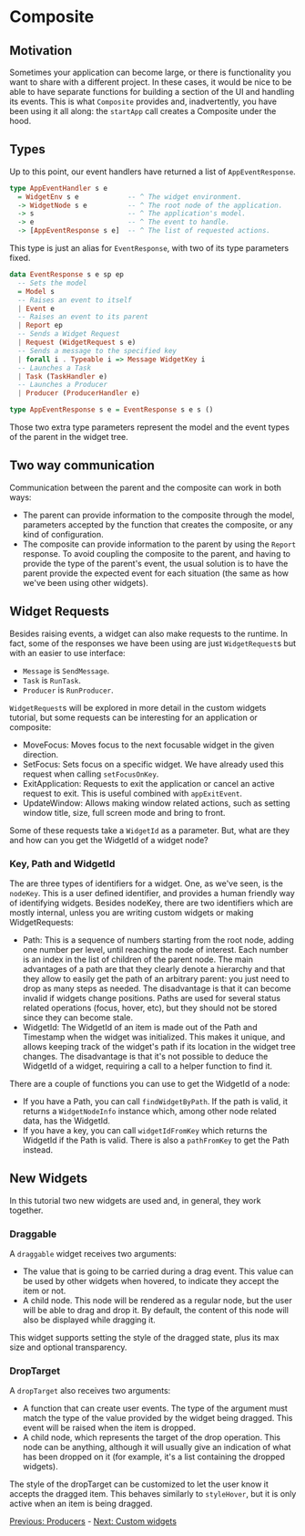# Composite

## Motivation

Sometimes your application can become large, or there is functionality you want
to share with a different project. In these cases, it would be nice to be able
to have separate functions for building a section of the UI and handling its
events. This is what `Composite` provides and, inadvertently, you have been
using it all along: the `startApp` call creates a Composite under the hood.

## Types

Up to this point, our event handlers have returned a list of `AppEventResponse`.

```haskell
type AppEventHandler s e
  = WidgetEnv s e            -- ^ The widget environment.
  -> WidgetNode s e          -- ^ The root node of the application.
  -> s                       -- ^ The application's model.
  -> e                       -- ^ The event to handle.
  -> [AppEventResponse s e]  -- ^ The list of requested actions.
```

This type is just an alias for `EventResponse`, with two of its type parameters
fixed.

```haskell
data EventResponse s e sp ep
  -- Sets the model
  = Model s
  -- Raises an event to itself
  | Event e
  -- Raises an event to its parent
  | Report ep
  -- Sends a Widget Request
  | Request (WidgetRequest s e)
  -- Sends a message to the specified key
  | forall i . Typeable i => Message WidgetKey i
  -- Launches a Task
  | Task (TaskHandler e)
  -- Launches a Producer
  | Producer (ProducerHandler e)

type AppEventResponse s e = EventResponse s e s ()
```

Those two extra type parameters represent the model and the event types of the
parent in the widget tree.

## Two way communication

Communication between the parent and the composite can work in both ways:

- The parent can provide information to the composite through the model,
  parameters accepted by the function that creates the composite, or any kind of
  configuration.
- The composite can provide information to the parent by using the `Report`
  response. To avoid coupling the composite to the parent, and having to provide
  the type of the parent's event, the usual solution is to have the parent
  provide the expected event for each situation (the same as how we've been
  using other widgets).

## Widget Requests

Besides raising events, a widget can also make requests to the runtime. In fact,
some of the responses we have been using are just `WidgetRequest`s but with an
easier to use interface:

- `Message` is `SendMessage`.
- `Task` is `RunTask`.
- `Producer` is `RunProducer`.

`WidgetRequest`s will be explored in more detail in the custom widgets tutorial,
but some requests can be interesting for an application or composite:

- MoveFocus: Moves focus to the next focusable widget in the given direction.
- SetFocus: Sets focus on a specific widget. We have already used this request
  when calling `setFocusOnKey`.
- ExitApplication: Requests to exit the application or cancel an active request
  to exit. This is useful combined with `appExitEvent`.
- UpdateWindow: Allows making window related actions, such as setting window
  title, size, full screen mode and bring to front.

Some of these requests take a `WidgetId` as a parameter. But, what are they and
how can you get the WidgetId of a widget node?

### Key, Path and WidgetId

The are three types of identifiers for a widget. One, as we've seen, is the
`nodeKey`. This is a user defined identifier, and provides a human friendly way
of identifying widgets. Besides nodeKey, there are two identifiers which are
mostly internal, unless you are writing custom widgets or making WidgetRequests:

- Path: This is a sequence of numbers starting from the root node, adding one
  number per level, until reaching the node of interest. Each number is an index
  in the list of children of the parent node. The main advantages of a path are
  that they clearly denote a hierarchy and that they allow to easily get the
  path of an arbitrary parent: you just need to drop as many steps as needed.
  The disadvantage is that it can become invalid if widgets change positions.
  Paths are used for several status related operations (focus, hover, etc), but
  they should not be stored since they can become stale.
- WidgetId: The WidgetId of an item is made out of the Path and Timestamp when
  the widget was initialized. This makes it unique, and allows keeping track of
  the widget's path if its location in the widget tree changes. The disadvantage
  is that it's not possible to deduce the WidgetId of a widget, requiring a call
  to a helper function to find it.

There are a couple of functions you can use to get the WidgetId of a node:

- If you have a Path, you can call `findWidgetByPath`. If the path is valid, it
  returns a `WidgetNodeInfo` instance which, among other node related data, has
  the WidgetId.
- If you have a key, you can call `widgetIdFromKey` which returns the WidgetId
  if the Path is valid. There is also a `pathFromKey` to get the Path instead.

## New Widgets

In this tutorial two new widgets are used and, in general, they work together.

### Draggable

A `draggable` widget receives two arguments:

- The value that is going to be carried during a drag event. This value can be
  used by other widgets when hovered, to indicate they accept the item or not.
- A child node. This node will be rendered as a regular node, but the user will
  be able to drag and drop it. By default, the content of this node will also be
  displayed while dragging it.

This widget supports setting the style of the dragged state, plus its max size
and optional transparency.

### DropTarget

A `dropTarget` also receives two arguments:

- A function that can create user events. The type of the argument must match
  the type of the value provided by the widget being dragged. This event will be
  raised when the item is dropped.
- A child node, which represents the target of the drop operation. This node can
  be anything, although it will usually give an indication of what has been
  dropped on it (for example, it's a list containing the dropped widgets).

The style of the dropTarget can be customized to let the user know it accepts
the dragged item. This behaves similarly to `styleHover`, but it is only active
when an item is being dragged.

[Previous: Producers](05-producers.md) - [Next: Custom widgets](07-custom-widgets.md)
